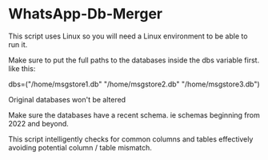 # WhatsApp-Db-Merger

This script uses Linux so you will need a Linux environment to be able to run it.

Make sure to put the full paths to the databases inside the dbs variable first. like this: 

dbs=("/home/msgstore1.db" "/home/msgstore2.db" "/home/msgstore3.db")

Original databases won't be altered

Make sure the databases have a recent schema. ie schemas beginning from 2022 and beyond.

This script intelligently checks for common columns and tables effectively avoiding potential column / table mismatch.

